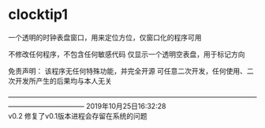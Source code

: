 # clocktip1
一个透明的时钟表盘窗口，用来定位方位，仅窗口化的程序可用

不修改任何程序，不包含任何敏感代码
仅显示一个透明空表盘，用于标记方向

免责声明：
该程序无任何特殊功能，并完全开源
可任意二次开发，任何使用、二次开发所产生的后果均与本人无关


———————————————————————————————————————————————
2019年10月25日16:32:28  
v0.2 
修复了v0.1版本进程会存留在系统的问题
